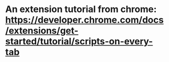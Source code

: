 # An extension tutorial from chrome: https://developer.chrome.com/docs/extensions/get-started/tutorial/scripts-on-every-tab
